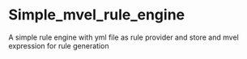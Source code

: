 # Simple_mvel_rule_engine
A simple  rule engine with yml file as rule provider and store and mvel expression for rule generation 
